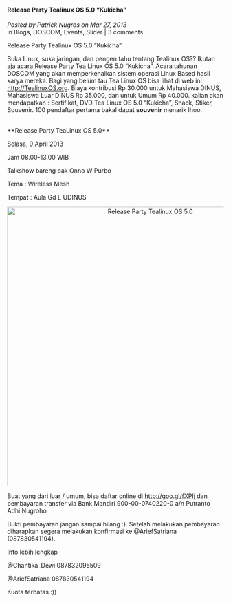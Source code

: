 #### Release Party Tealinux OS 5.0 “Kukicha”
_Posted by Patrick Nugros on Mar 27, 2013_
<br>
in Blogs, DOSCOM, Events, Slider | 3 comments

Release Party Tealinux OS 5.0 “Kukicha”	

Suka Linux, suka jaringan, dan pengen tahu tentang Tealinux OS?? Ikutan aja acara Release Party Tea Linux OS 5.0 “Kukicha”. Acara tahunan DOSCOM yang akan memperkenalkan sistem operasi Linux Based hasil karya mereka. Bagi yang belum tau Tea Linux OS bisa lihat di web ini <http://TealinuxOS.org>. Biaya kontribusi Rp 30.000 untuk Mahasiswa DINUS, Mahasiswa Luar DINUS Rp 35.000, dan untuk Umum Rp 40.000.  kalian akan mendapatkan : Sertifikat, DVD Tea Linux OS 5.0 “Kukicha”, Snack, Stiker, Souvenir.
100 pendaftar pertama bakal dapat **souvenir** menarik lhoo.

<br>
**Release Party TeaLinux OS 5.0**

Selasa, 9 April 2013

Jam 08.00-13.00 WIB

Talkshow bareng pak Onno W Purbo

Tema : Wireless Mesh

Tempat : Aula Gd E UDINUS

<p align="center">
	<img src="./posts/2013-03-27-release-party-tealinux-os-5-0-kukicha/483812_538864762820869_924263663_n.jpg" height="650px" alt="Release Party Tealinux OS 5.0">
</p> 

Buat yang dari luar / umum, bisa daftar online di <http://goo.gl/fXPIj> dan pembayaran transfer via Bank Mandiri 900-00-0740220-0 a/n Putranto Adhi Nugroho

Bukti pembayaran jangan sampai hilang :). Setelah melakukan pembayaran diharapkan segera melakukan konfirmasi ke @AriefSatriana (087830541194).

Info lebih lengkap

@Chantika_Dewi 087832095509

@AriefSatriana 087830541194

Kuota terbatas :))